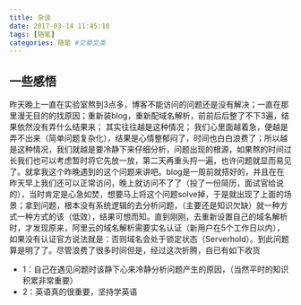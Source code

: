 ```yaml
---
title: 杂谈
date: 2017-03-14 11:45:10
tags: [随笔]
categories: 随笔 #文章文类
---
```

## 一些感悟
昨天晚上一直在实验室熬到3点多，博客不能访问的问题还是没有解决；一直在那里漫无目的的找原因；重新装blog，重新配域名解析，前前后后整了不下3遍，结果依然没有弄什么结果来；
其实往往越是这种情况；
我们心里面越着急，便越是弄不出来（简单问题复杂化），结果是心情整郁闷了，时间也白白浪费了；所以越是这种情况，我们就越是要冷静下来仔细分析，问题出现的根源，如果熬的时间过长我们也可以考虑暂时将它先放一放，第二天再重头捋一遍，也许问题就显而易见了。就拿我这个昨晚遇到的这个问题来讲吧。blog是一周前就搭好的，并且在在昨天早上我们还可以正常访问，晚上就访问不了了（投了一份简历，面试官给说的），当时肯定是心急如焚，想要马上将这个问题solve掉，于是就出现了上面的场景；拿到问题，根本没有系统逻辑的去分析问题，（主要还是知识欠缺）就一种方式一种方式的该（低效），结果可想而知。直到刚刚，去重新设置自己的域名解析时，才发现原来，阿里云的域名解析需要实名认证（新用户在5个工作日以内），如果没有认证官方说法就是：否则域名会处于锁定状态（Serverhold）。到此问题算是明了了。尽管浪费了很多时间但是，经过这次折腾，自已有如下收货
+ 1：自己在遇见问题时该静下心来冷静分析问题产生的原因，（当然平时的知识积累非常重要）
+ 2：英语真的很重要，坚持学英语